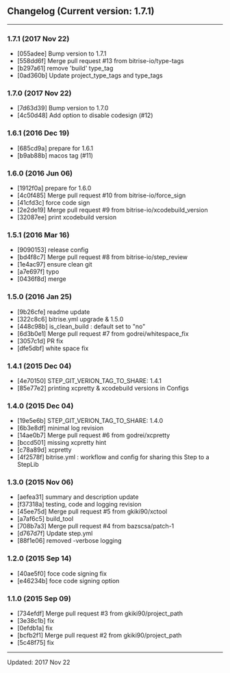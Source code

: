 ## Changelog (Current version: 1.7.1)

-----------------

### 1.7.1 (2017 Nov 22)

* [055adee] Bump version to 1.7.1
* [558dd6f] Merge pull request #13 from bitrise-io/type-tags
* [b297a61] remove 'build' type_tag
* [0ad360b] Update project_type_tags and type_tags

### 1.7.0 (2017 Nov 22)

* [7d63d39] Bump version to 1.7.0
* [4c50d48] Add option to disable codesign (#12)

### 1.6.1 (2016 Dec 19)

* [685cd9a] prepare for 1.6.1
* [b9ab88b] macos tag (#11)

### 1.6.0 (2016 Jun 06)

* [1912f0a] prepare for 1.6.0
* [4c0f485] Merge pull request #10 from bitrise-io/force_sign
* [41cfd3c] force code sign
* [2e2de19] Merge pull request #9 from bitrise-io/xcodebuild_version
* [32087ee] print xcodebuild version

### 1.5.1 (2016 Mar 16)

* [9090153] release config
* [bd4f8c7] Merge pull request #8 from bitrise-io/step_review
* [1e4ac97] ensure clean git
* [a7e697f] typo
* [0436f8d] merge

### 1.5.0 (2016 Jan 25)

* [9b26cfe] readme update
* [322c8c6] bitrise.yml upgrade & 1.5.0
* [448c98b] is_clean_build : default set to "no"
* [6d3b0e1] Merge pull request #7 from godrei/whitespace_fix
* [3057c1d] PR fix
* [dfe5dbf] white space fix

### 1.4.1 (2015 Dec 04)

* [4e70150] STEP_GIT_VERION_TAG_TO_SHARE: 1.4.1
* [85e77e2] printing xcpretty & xcodebuild versions in Configs

### 1.4.0 (2015 Dec 04)

* [19e5e6b] STEP_GIT_VERION_TAG_TO_SHARE: 1.4.0
* [6b3e8df] minimal log revision
* [14ae0b7] Merge pull request #6 from godrei/xcpretty
* [bccd501] missing xcpretty hint
* [c78a89d] xcpretty
* [4f2578f] bitrise.yml : workflow and config for sharing this Step to a StepLib

### 1.3.0 (2015 Nov 06)

* [aefea31] summary and description update
* [f37318a] testing, code and logging revision
* [45ee75d] Merge pull request #5 from gkiki90/xctool
* [a7af6c5] build_tool
* [708b7a3] Merge pull request #4 from bazscsa/patch-1
* [d767d7f] Update step.yml
* [88f1e06] removed -verbose logging

### 1.2.0 (2015 Sep 14)

* [40ae5f0] foce code signing fix
* [e46234b] foce code signing option

### 1.1.0 (2015 Sep 09)

* [734efdf] Merge pull request #3 from gkiki90/project_path
* [3e38c1b] fix
* [0efdb1a] fix
* [bcfb2f1] Merge pull request #2 from gkiki90/project_path
* [5c48f75] fix

-----------------

Updated: 2017 Nov 22